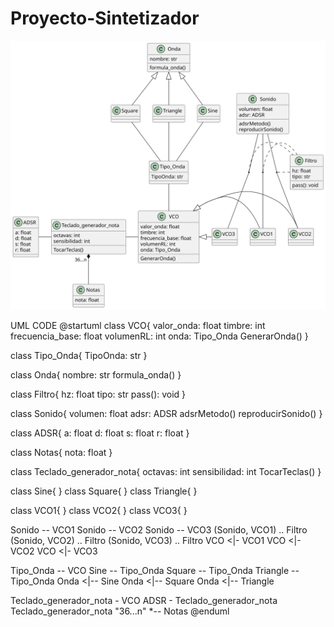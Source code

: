 # Proyecto-Sintetizador
![SynthUML](https://github.com/Caltafulla/Proyecto-Sintetizador/blob/main/TL9DZzCm4BtFhx3sr28IYKRYK75O188BK6bRSOsciRjOSZnbxFH0uB_ZZwPnO7jftvjvpvuypwFpo7xe3NG6dHFVF-n6kA0XRibAt8gJ8VJWTNzajHNQUZYnwWPbEutj4PsQ91SoGw_iqvUiokw3FbEx2n0-AwiOEUBL6lv0lcyMZ13XBhcSvrcHcvRI0Abr8ku7WotzSzOdRJpJ23z-pM.svg)

UML CODE
@startuml
class VCO{
valor_onda: float
timbre: int
frecuencia_base: float
volumenRL: int
onda: Tipo_Onda
GenerarOnda()
}

class Tipo_Onda{
TipoOnda: str
}

class Onda{
nombre: str
formula_onda()
}

class Filtro{
hz: float
tipo: str
pass(): void
}

class Sonido{
volumen: float
adsr: ADSR
adsrMetodo()
reproducirSonido()
}

class ADSR{
a: float
d: float
s: float
r: float
}

class Notas{
nota: float
}

class Teclado_generador_nota{
octavas: int
sensibilidad: int
TocarTeclas()
}

class Sine{
}
class Square{
}
class Triangle{
}

class VCO1{
}
class VCO2{
}
class VCO3{
}

Sonido -- VCO1
Sonido -- VCO2
Sonido -- VCO3
(Sonido, VCO1) .. Filtro
(Sonido, VCO2) .. Filtro
(Sonido, VCO3) .. Filtro
VCO <|- VCO1
VCO <|- VCO2
VCO <|- VCO3

Tipo_Onda -- VCO 
Sine -- Tipo_Onda
Square -- Tipo_Onda
Triangle -- Tipo_Onda
Onda <|-- Sine
Onda <|-- Square
Onda <|-- Triangle

Teclado_generador_nota - VCO
ADSR - Teclado_generador_nota
Teclado_generador_nota "36...n" *-- Notas
@enduml
